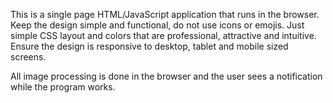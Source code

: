 This is a single page HTML/JavaScript application that runs in the browser. Keep the design simple and functional, do not use icons or emojis. Just simple CSS layout and colors that are professional, attractive and intuitive. Ensure the design is responsive to desktop, tablet and mobile sized screens.

All image processing is done in the browser and the user sees a notification while the program works.
